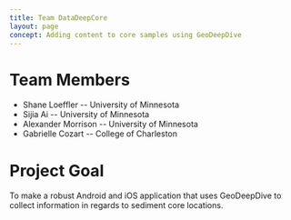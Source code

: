 ```yaml
---
title: Team DataDeepCore
layout: page
concept: Adding content to core samples using GeoDeepDive
---
```


# Team Members

  * Shane Loeffler -- University of Minnesota
  * Sijia Ai -- University of Minnesota
  * Alexander Morrison -- University of Minnesota
  * Gabrielle Cozart -- College of Charleston

# Project Goal

To make a robust Android and iOS application that uses GeoDeepDive to collect information in regards to sediment core locations.
